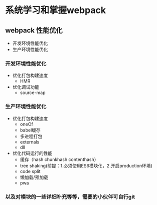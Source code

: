 # 系统学习和掌握webpack

## webpack 性能优化
* 开发环境性能优化
* 生产环境性能优化

### 开发环境性能优化
* 优化打包构建速度
  * HMR  
* 优化调试功能
  * source-map

### 生产环境性能优化
* 优化打包构建速度
  * oneOf
  * babel缓存
  * 多进程打包
  * externals
  * dll
* 优化代码运行的性能
  * 缓存（hash chunkhash contenthash）
  * tree shaking(前提：1.必须使用ES6模块化，2.开启production环境)
  * code split
  * 懒加载/预加载
  * pwa

### 以及对模块的一些详细补充等等，需要的小伙伴可自行git
  

